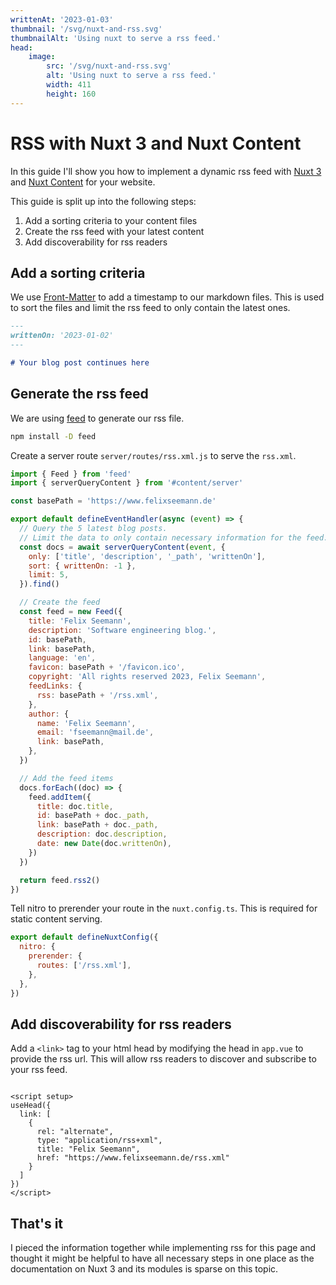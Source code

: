 ```yaml
---
writtenAt: '2023-01-03'
thumbnail: '/svg/nuxt-and-rss.svg'
thumbnailAlt: 'Using nuxt to serve a rss feed.'
head:
    image:
        src: '/svg/nuxt-and-rss.svg'
        alt: 'Using nuxt to serve a rss feed.'
        width: 411
        height: 160
---
```


# RSS with Nuxt 3 and Nuxt Content

In this guide I'll show you how to implement a dynamic rss feed with [Nuxt 3](https://nuxt.com/) and [Nuxt Content](https://content.nuxtjs.org/) for your website.

<!--more-->

This guide is split up into the following steps:

1. Add a sorting criteria to your content files
2. Create the rss feed with your latest content
3. Add discoverability for rss readers

## Add a sorting criteria

We use [Front-Matter](https://content.nuxtjs.org/guide/writing/markdown#front-matter) to add a timestamp to our markdown files. 
This is used to sort the files and limit the rss feed to only contain the latest ones.

```md
---
writtenOn: '2023-01-02'
---

# Your blog post continues here
```

## Generate the rss feed

We are using [feed](https://github.com/jpmonette/feed) to generate our rss file.

```bash 
npm install -D feed
```

Create a server route `server/routes/rss.xml.js` to serve the `rss.xml`.

```js
import { Feed } from 'feed'
import { serverQueryContent } from '#content/server'

const basePath = 'https://www.felixseemann.de'

export default defineEventHandler(async (event) => {
  // Query the 5 latest blog posts.
  // Limit the data to only contain necessary information for the feed. 
  const docs = await serverQueryContent(event, {
    only: ['title', 'description', '_path', 'writtenOn'],
    sort: { writtenOn: -1 },
    limit: 5,
  }).find()

  // Create the feed
  const feed = new Feed({
    title: 'Felix Seemann',
    description: 'Software engineering blog.',
    id: basePath,
    link: basePath,
    language: 'en',
    favicon: basePath + '/favicon.ico',
    copyright: 'All rights reserved 2023, Felix Seemann',
    feedLinks: {
      rss: basePath + '/rss.xml',
    },
    author: {
      name: 'Felix Seemann',
      email: 'fseemann@mail.de',
      link: basePath,
    },
  })

  // Add the feed items
  docs.forEach((doc) => {
    feed.addItem({
      title: doc.title,
      id: basePath + doc._path,
      link: basePath + doc._path,
      description: doc.description,
      date: new Date(doc.writtenOn),
    })
  })

  return feed.rss2()
})
```

Tell nitro to prerender your route in the `nuxt.config.ts`. This is required for static content serving.

```js
export default defineNuxtConfig({
  nitro: {
    prerender: {
      routes: ['/rss.xml'],
    },
  },
})
```

## Add discoverability for rss readers

Add a `<link>` tag to your html head by modifying the head in `app.vue` to provide the rss url. This will allow rss readers to discover and subscribe to
your rss feed.

```vue

<script setup>
useHead({
  link: [
    {
      rel: "alternate",
      type: "application/rss+xml",
      title: "Felix Seemann",
      href: "https://www.felixseemann.de/rss.xml"
    }
  ]
})
</script>
```

## That's it

I pieced the information together while implementing rss for this page and thought it might be helpful to have all necessary steps in one place as the documentation on Nuxt 3 and its modules is sparse on this topic.